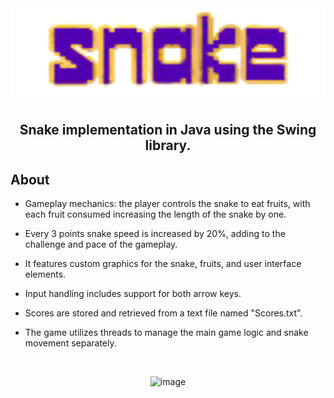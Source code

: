 <div align="center">
  <img src="src/images/logo.png" alt="Logo" width="600" height="150">
  <p align="center">
    <h2><b>Snake implementation in Java using the Swing library.</b></h2>
  </p>
</div>

## About
- Gameplay mechanics: the player controls the snake to eat fruits, with each fruit consumed increasing the length of the snake by one.

- Every 3 points snake speed is increased by 20%, adding to the challenge and pace of the gameplay.

- It features custom graphics for the snake, fruits, and user interface elements.

- Input handling includes support for both arrow keys.

- Scores are stored and retrieved from a text file named "Scores.txt".

- The game utilizes threads to manage the main game logic and snake movement separately.

<br />
<p align="center">
  <img alt="image" src="https://github.com/szef-2002/Snake/assets/154281061/bff96eab-f7c7-4f48-bce0-6289e5a3b9f2"/>
</p>
